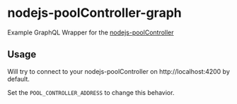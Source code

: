 # nodejs-poolController-graph

Example GraphQL Wrapper for the [nodejs-poolController](https://github.com/tagyoureit/nodejs-poolController)

## Usage

Will try to connect to your nodejs-poolController on http://localhost:4200 by default.

Set the `POOL_CONTROLLER_ADDRESS` to change this behavior.
